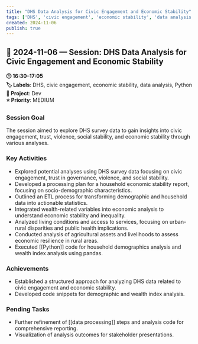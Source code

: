 ```yaml
---
title: "DHS Data Analysis for Civic Engagement and Economic Stability"
tags: ['DHS', 'civic engagement', 'economic stability', 'data analysis', 'Python']
created: 2024-11-06
publish: true
---
```


## 📅 2024-11-06 — Session: DHS Data Analysis for Civic Engagement and Economic Stability

**🕒 16:30–17:05**  
**🏷️ Labels**: DHS, civic engagement, economic stability, data analysis, Python  
**📂 Project**: Dev  
**⭐ Priority**: MEDIUM  


### Session Goal
The session aimed to explore DHS survey data to gain insights into civic engagement, trust, violence, social stability, and economic stability through various analyses.

### Key Activities
- Explored potential analyses using DHS survey data focusing on civic engagement, trust in governance, violence, and social stability.
- Developed a processing plan for a household economic stability report, focusing on socio-demographic characteristics.
- Outlined an ETL process for transforming demographic and household data into actionable statistics.
- Integrated wealth-related variables into economic analysis to understand economic stability and inequality.
- Analyzed living conditions and access to services, focusing on urban-rural disparities and public health implications.
- Conducted analysis of agricultural assets and livelihoods to assess economic resilience in rural areas.
- Executed [[Python]] code for household demographics analysis and wealth index analysis using pandas.

### Achievements
- Established a structured approach for analyzing DHS data related to civic engagement and economic stability.
- Developed code snippets for demographic and wealth index analysis.

### Pending Tasks
- Further refinement of [[data processing]] steps and analysis code for comprehensive reporting.
- Visualization of analysis outcomes for stakeholder presentations.
